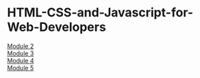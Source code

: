 # HTML-CSS-and-Javascript-for-Web-Developers
[Module 2](https://jingming517.github.io/HTML-CSS-and-Javascript-for-Web-Developers/module2-solution/index.html)  
[Module 3](https://jingming517.github.io/HTML-CSS-and-Javascript-for-Web-Developers/module3-solution/index.html)  
[Module 4](https://jingming517.github.io/HTML-CSS-and-Javascript-for-Web-Developers/module4-solution/index.html)  
[Module 5](https://jingming517.github.io/HTML-CSS-and-Javascript-for-Web-Developers/module5-solution/index.html)  
